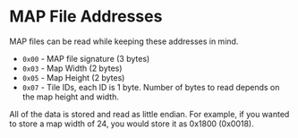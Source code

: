 # MAP File Addresses
MAP files can be read while keeping these addresses in mind.
- `0x00` - MAP file signature (3 bytes)
- `0x03` - Map Width (2 bytes)
- `0x05` - Map Height (2 bytes)
- `0x07` - Tile IDs, each ID is 1 byte.  Number of bytes to read depends on the map height and width.

All of the data is stored and read as little endian.  For example, if you wanted to store a map width of 24, you would store it as 0x1800 (0x0018).